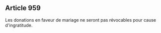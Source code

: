 Article 959
----
Les donations en faveur de mariage ne seront pas révocables pour cause
d'ingratitude.

